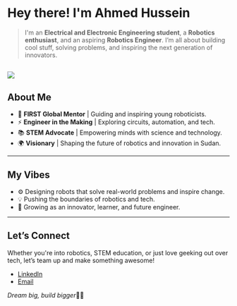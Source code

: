 # Hey there! I'm Ahmed Hussein 

> I'm an **Electrical and Electronic Engineering student**, a **Robotics enthusiast**, and an aspiring **Robotics Engineer**. I’m all about building cool stuff, solving problems, and inspiring the next generation of innovators.  

![](https://media.giphy.com/media/3FjEPbKqEPhPpmC8uY/giphy.gif)
---

## About Me  

- 🤖 **FIRST Global Mentor** | Guiding and inspiring young roboticists.  
- ⚡ **Engineer in the Making** | Exploring circuits, automation, and tech.
- 📚 **STEM Advocate** | Empowering minds with science and technology.  
- 🌍 **Visionary** | Shaping the future of robotics and innovation in Sudan.

---


## My Vibes  

- ⚙️ Designing robots that solve real-world problems and inspire change.  
- 💡 Pushing the boundaries of robotics and tech.  
- 🌱 Growing as an innovator, learner, and future engineer.  

---

## Let’s Connect  

Whether you're into robotics, STEM education, or just love geeking out over tech, let’s team up and make something awesome!  

- [LinkedIn](https://sd.linkedin.com/in/ahmed-khalifa-13b836233)    
- [Email](ahmed.k.hussein01@gmail.com)  

_Dream big, build bigger_🚀✨

